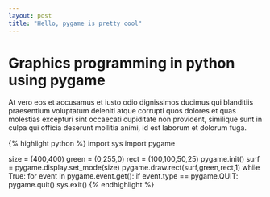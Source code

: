 ```yaml
---
layout: post
title: "Hello, pygame is pretty cool"
---
```

# Graphics programming in python using pygame
At vero eos et accusamus et iusto odio dignissimos ducimus qui blanditiis
praesentium voluptatum deleniti atque corrupti quos dolores et quas molestias
excepturi sint occaecati cupiditate non provident, similique sunt in culpa qui
officia deserunt mollitia animi, id est laborum et dolorum fuga.

{% highlight python %}
import sys
import pygame

size = (400,400)
green = (0,255,0)
rect = (100,100,50,25)
pygame.init()
surf = pygame.display.set_mode(size)
pygame.draw.rect(surf,green,rect,1)
while True:
    for event in pygame.event.get():
        if event.type == pygame.QUIT:
            pygame.quit()
            sys.exit()
{% endhighlight %}

